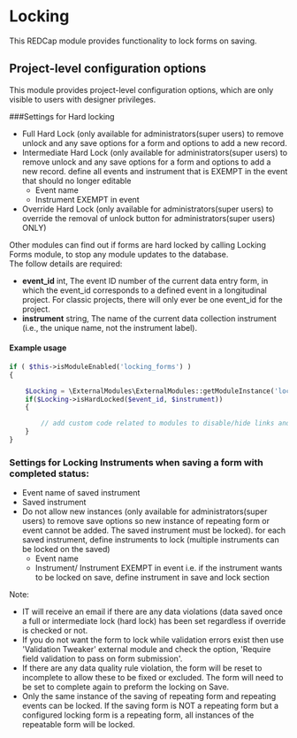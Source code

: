 # Locking

This REDCap module provides functionality to lock forms on saving.

## Project-level configuration options

This module provides project-level configuration options, which are only visible to users with designer privileges.

###Settings for Hard locking
* Full Hard Lock (only available for administrators(super users) to remove unlock and any save options for a form and options to add a new record.
* Intermediate Hard Lock (only available for administrators(super users) to remove unlock and any save options for a form and options to add a new record.
define all events and instrument that is EXEMPT in the event that should no longer editable
	* Event name
	* Instrument EXEMPT in event
* Override Hard Lock	 (only available for administrators(super users) to override the removal of unlock button for administrators(super users) ONLY)

Other modules can find out if forms are hard locked by calling Locking Forms module, to stop any module updates to the database.
<br>The follow details are required:
* **event_id** int, The event ID number of the current data entry form, in which the event_id corresponds to a defined event in a longitudinal project. For classic projects, there will only ever be one event_id for the project.
* **instrument** string, The name of the current data collection instrument (i.e., the unique name, not the instrument label). 

#### Example usage

```php
if ( $this->isModuleEnabled('locking_forms') )
{

    $Locking = \ExternalModules\ExternalModules::getModuleInstance('locking_forms');
    if($Locking->isHardLocked($event_id, $instrument))
    {

        // add custom code related to modules to disable/hide links and fields if the database is hard locked
    }
}
```

### Settings for Locking Instruments when saving a form with completed status:
* Event name of saved instrument
* Saved instrument
* Do not allow new instances (only available for administrators(super users) to remove save options so new instance of repeating form or event cannot be added. The saved instrument must be locked).
	for each saved instrument, define instruments to lock (multiple instruments can be locked on the saved) 
	* Event name
	* Instrument/ Instrument EXEMPT in event
i.e. if the instrument wants to be locked on save, define instrument in save and lock section
	
Note: 
* IT will receive an email if there are any data violations (data saved once a full or intermediate lock (hard lock) has been set regardless if override is checked or not.
* If you do not want the form to lock while validation errors exist then use 'Validation Tweaker' external module and check the option, 'Require field validation to pass on form submission'.
* If there are any data quality rule violation, the form will be reset to incomplete to allow these to be fixed or excluded. The form will need to be set to complete again to preform the locking on Save.
* Only the same instance of the saving of repeating form and repeating events can be locked. 
  If the saving form is NOT a repeating form but a configured locking form is a repeating form, all instances of the repeatable form will be locked.

